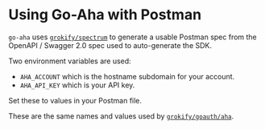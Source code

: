 # Using Go-Aha with Postman

`go-aha` uses [`grokify/spectrum`](https://github.com/grokify/spectrum) to generate a usable Postman spec from the OpenAPI / Swagger 2.0 spec used to auto-generate the SDK.

Two environment variables are used:

* `AHA_ACCOUNT` which is the hostname subdomain for your account.
* `AHA_API_KEY` which is your API key.

Set these to values in your Postman file.

These are the same names and values used by [`grokify/goauth/aha`](https://github.com/grokify/goauth).